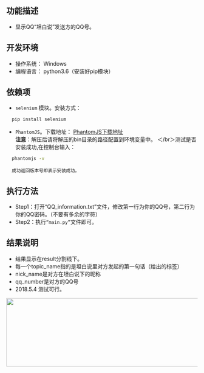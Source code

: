 ## 功能描述

* 显示QQ“坦白说”发送方的QQ号。

## 开发环境

* 操作系统： Windows
* 编程语言： python3.6（安装好pip模块）


## 依赖项

* `selenium` 模块。安装方式：
```Bash
  pip install selenium
```
* `PhantomJS`。下载地址：
    	[PhantomJS下载地址](http://phantomjs.org/download.html)  
	**注意**：解压后请将解压的bin目录的路径配置到环境变量中。
	＜/br＞测试是否安装成功,在控制台输入：
```Bash
  phantomjs -v
```
	  成功返回版本号即表示安装成功。

## 执行方法
* Step1：打开“QQ_information.txt”文件，修改第一行为你的QQ号，第二行为你的QQ密码。（不要有多余的字符）
* Step2：执行`“main.py”`文件即可。

## 结果说明
* 结果显示在result分割线下。
* 每一个topic_name指的是坦白说里对方发起的第一句话（给出的标签）
* nick_name是对方在坦白说下的昵称
* qq_number是对方的QQ号
* 2018.5.4 测试可行。
 <div align=center><img width="650" height="180" src="https://github.com/iSupremum/honest_say/raw/master/result_image/result.png"/></div>
